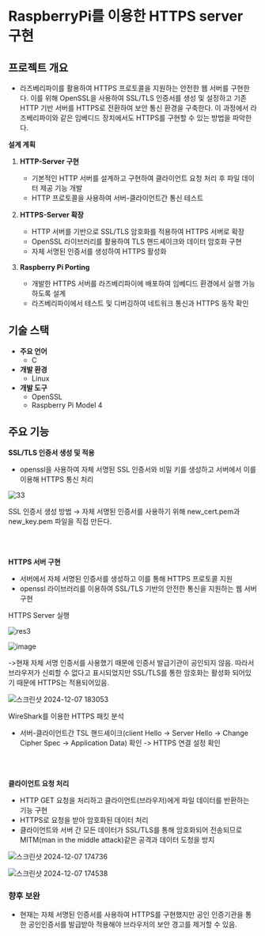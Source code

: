 # RaspberryPi를 이용한 HTTPS server 구현

## 프로젝트 개요
- 라즈베리파이를 활용하여 HTTPS 프로토콜을 지원하는 안전한 웹 서버를 구현한다. 이를 위해 OpenSSL을 사용하여 SSL/TLS 인증서를 생성 및 설정하고 기존 HTTP 기반 서버를 HTTPS로 전환하여 보안 통신 환경을 구축한다. 이 과정에서 라즈베리파이와 같은 임베디드 장치에서도 HTTPS를 구현할 수 있는 방법을 파악한다.

**설계 계획**
1. **HTTP-Server 구현**
    - 기본적인 HTTP 서버를 설계하고 구현하여 클라이언트 요청 처리 후 파일 데이터 제공 기능 개발
    - HTTP 프로토콜을 사용하여 서버-클라이언트간 통신 테스트

2. **HTTPS-Server 확장**
    - HTTP 서버를 기반으로 SSL/TLS 암호화를 적용하여 HTTPS 서버로 확장
    - OpenSSL 라이브러리를 활용하여 TLS 핸드셰이크와 데이터 암호화 구현
    - 자체 서명된 인증서를 생성하여 HTTPS 활성화

3. **Raspberry Pi Porting**
    - 개발한 HTTPS 서버를 라즈베리파이에 배포하여 임베디드 환경에서 실행 가능하도록 설계
    - 라즈베리파이에서 테스트 및 디버깅하여 네트워크 통신과 HTTPS 동작 확인

## 기술 스택

- **주요 언어**
    - C
- **개발 환경**
    - Linux
- **개발 도구**
    - OpenSSL
    - Raspberry Pi Model 4

## 주요 기능

**SSL/TLS 인증서 생성 및 적용**

- openssl을 사용하여 자체 서명된 SSL 인증서와 비밀 키를 생성하고 서버에서 이를 이용해 HTTPS 통신 처리



![33](https://github.com/user-attachments/assets/92bf7922-8125-458f-837c-239b2d72c91f)

SSL 인증서 생성 방법
→ 자체 서명된 인증서를 사용하기 위해 new_cert.pem과 new_key.pem 파일을 직접 만든다.

<br><br>

**HTTPS 서버 구현**
- 서버에서 자체 서명된 인증서를 생성하고 이를 통해 HTTPS 프로토콜 지원
- openssl 라이브러리를 이용하여 SSL/TLS 기반의 안전한 통신을 지원하는 웹 서버 구현

HTTPS Server 실행

![res3](https://github.com/user-attachments/assets/5e2e2791-11b6-44fc-9703-15673396f94e)



![image](https://github.com/user-attachments/assets/654070a7-1351-4b67-85a4-97eea33d233b)

->현재 자체 서명 인증서를 사용했기 때문에 인증서 발급기관이 공인되지 않음. 따라서 브라우저가 신뢰할 수 없다고 표시되었지만 SSL/TLS를 통한 암호화는 활성화 되어있기 때문에 HTTPS는 적용되어있음.

![스크린샷 2024-12-07 183053](https://github.com/user-attachments/assets/f9decb06-6e9b-45e2-be29-16f8be307f7e)

WireShark를 이용한 HTTPS 패킷 분석
- 서버-클라이언트간 TSL 핸드셰이크(client Hello -> Server Hello -> Change Cipher Spec -> Application Data) 확인 -> HTTPS 연결 설정 확인

<br><br>

**클라이언트 요청 처리**

- HTTP GET 요청을 처리하고 클라이언트(브라우저)에게 파일 데이터를 반환하는 기능 구현
- HTTPS로 요청을 받아 암호화된 데이터 처리
- 클라이언트와 서버 간 모든 데이터가 SSL/TLS를 통해 암호화되어 전송되므로 MITM(man in the middle attack)같은 공격과 데이터 도청을 방지

![스크린샷 2024-12-07 174736](https://github.com/user-attachments/assets/a09ec476-f302-4863-a99f-5a72dbe81b78)


![스크린샷 2024-12-07 174538](https://github.com/user-attachments/assets/d4b8eec0-fe9a-476d-b002-db7ab272c278)


### 향후 보완
- 현재는 자체 서명된 인증서를 사용하여 HTTPS를 구현했지만 공인 인증기관을 통한 공인인증서를 발급받아 적용해야 브라우저의 보안 경고를 제거할 수 있음.